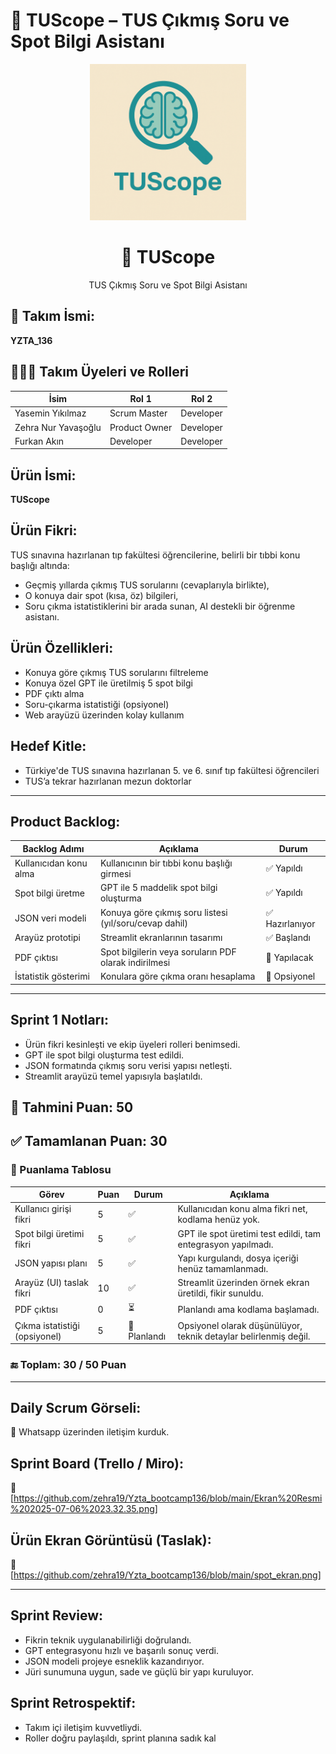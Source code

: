 # 🧠 TUScope – TUS Çıkmış Soru ve Spot Bilgi Asistanı


<p align="center">
  <img src="https://github.com/zehra19/Yzta_bootcamp136/blob/main/TUScope.png" alt="TUScope Logo" width="250"/>
</p>

<h1 align="center">🧠 TUScope</h1>
<p align="center">TUS Çıkmış Soru ve Spot Bilgi Asistanı</p>

## 👥 Takım İsmi:
**YZTA_136**

## 🧑‍🤝‍🧑 Takım Üyeleri ve Rolleri

| İsim               | Rol 1          | Rol 2        |
|--------------------|----------------|--------------|
| Yasemin Yıkılmaz   | Scrum Master   | Developer    |
| Zehra Nur Yavaşoğlu| Product Owner  | Developer    |
| Furkan Akın        | Developer      | Developer            |


## Ürün İsmi:
**TUScope**

## Ürün Fikri:
TUS sınavına hazırlanan tıp fakültesi öğrencilerine, belirli bir tıbbi konu başlığı altında:
- Geçmiş yıllarda çıkmış TUS sorularını (cevaplarıyla birlikte),
- O konuya dair spot (kısa, öz) bilgileri,
- Soru çıkma istatistiklerini
bir arada sunan, AI destekli bir öğrenme asistanı.

##  Ürün Özellikleri:
- Konuya göre çıkmış TUS sorularını filtreleme
- Konuya özel GPT ile üretilmiş 5 spot bilgi
- PDF çıktı alma
- Soru-çıkarma istatistiği (opsiyonel)
- Web arayüzü üzerinden kolay kullanım

## Hedef Kitle:
- Türkiye'de TUS sınavına hazırlanan 5. ve 6. sınıf tıp fakültesi öğrencileri
- TUS’a tekrar hazırlanan mezun doktorlar

---

##  Product Backlog:

| Backlog Adımı | Açıklama | Durum |
|---------------|----------|-------|
| Kullanıcıdan konu alma | Kullanıcının bir tıbbi konu başlığı girmesi | ✅ Yapıldı |
| Spot bilgi üretme | GPT ile 5 maddelik spot bilgi oluşturma | ✅ Yapıldı |
| JSON veri modeli | Konuya göre çıkmış soru listesi (yıl/soru/cevap dahil) | ✅ Hazırlanıyor |
| Arayüz prototipi | Streamlit ekranlarının tasarımı | ✅ Başlandı |
| PDF çıktısı | Spot bilgilerin veya soruların PDF olarak indirilmesi | 🔄 Yapılacak |
| İstatistik gösterimi | Konulara göre çıkma oranı hesaplama | 🔄 Opsiyonel

---

##  Sprint 1 Notları:

- Ürün fikri kesinleşti ve ekip üyeleri rolleri benimsedi.
- GPT ile spot bilgi oluşturma test edildi.
- JSON formatında çıkmış soru verisi yapısı netleşti.
- Streamlit arayüzü temel yapısıyla başlatıldı.

## 🎯 Tahmini Puan: 50  
## ✅ Tamamlanan Puan: 30

### 🧮 Puanlama Tablosu

| Görev                          | Puan | Durum     | Açıklama                                                                 |
|-------------------------------|------|-----------|--------------------------------------------------------------------------|
| Kullanıcı girişi fikri        | 5    | ✅         | Kullanıcıdan konu alma fikri net, kodlama henüz yok.                     |
| Spot bilgi üretimi fikri      | 5    | ✅         | GPT ile spot üretimi test edildi, tam entegrasyon yapılmadı.             |
| JSON yapısı planı             | 5    | ✅         | Yapı kurgulandı, dosya içeriği henüz tamamlanmadı.                        |
| Arayüz (UI) taslak fikri      | 10   | ✅         | Streamlit üzerinden örnek ekran üretildi, fikir sunuldu.                 |
| PDF çıktısı                   | 0    | ⏳         | Planlandı ama kodlama başlamadı.                                         |
| Çıkma istatistiği (opsiyonel) | 5    | 🔄 Planlandı | Opsiyonel olarak düşünülüyor, teknik detaylar belirlenmiş değil.        |

### 🔚 Toplam: **30 / 50 Puan**


---

## Daily Scrum Görseli:
📎 Whatsapp üzerinden iletişim kurduk.

## Sprint Board (Trello / Miro):
📎 [https://github.com/zehra19/Yzta_bootcamp136/blob/main/Ekran%20Resmi%202025-07-06%2023.32.35.png]

##  Ürün Ekran Görüntüsü (Taslak):
📎 [https://github.com/zehra19/Yzta_bootcamp136/blob/main/spot_ekran.png]

---

##  Sprint Review:
- Fikrin teknik uygulanabilirliği doğrulandı.
- GPT entegrasyonu hızlı ve başarılı sonuç verdi.
- JSON modeli projeye esneklik kazandırıyor.
- Jüri sunumuna uygun, sade ve güçlü bir yapı kuruluyor.

## Sprint Retrospektif:
- Takım içi iletişim kuvvetliydi.
- Roller doğru paylaşıldı, sprint planına sadık kal

